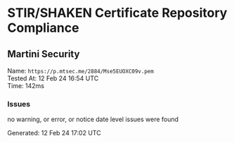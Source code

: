 # STIR/SHAKEN Certificate Repository Compliance

## Martini Security

Name: `https://p.mtsec.me/2884/Mse5EUOXC09v.pem`\
Tested At: 12 Feb 24 16:54 UTC\
Time: 142ms

### Issues

no warning, or error, or notice date level issues were found

Generated: 12 Feb 24 17:02 UTC